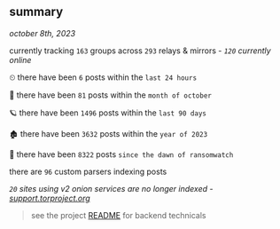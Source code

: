 
## summary
_october 8th, 2023_

currently tracking `163` groups across `293` relays & mirrors - _`120` currently online_

⏲ there have been `6` posts within the `last 24 hours`

🦈 there have been `81` posts within the `month of october`

🪐 there have been `1496` posts within the `last 90 days`

🏚 there have been `3632` posts within the `year of 2023`

🦕 there have been `8322` posts `since the dawn of ransomwatch`

there are `96` custom parsers indexing posts

_`20` sites using v2 onion services are no longer indexed - [support.torproject.org](https://support.torproject.org/onionservices/v2-deprecation/)_

> see the project [README](https://github.com/joshhighet/ransomwatch#ransomwatch--) for backend technicals
